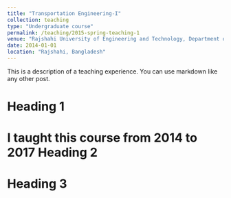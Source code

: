 ```yaml
---
title: "Transportation Engineering-I"
collection: teaching
type: "Undergraduate course"
permalink: /teaching/2015-spring-teaching-1
venue: "Rajshahi University of Engineering and Technology, Department of Civil Engineering"
date: 2014-01-01 
location: "Rajshahi, Bangladesh"
---
```


This is a description of a teaching experience. You can use markdown like any other post.

Heading 1
======
I taught this course from 2014 to 2017
Heading 2
======

Heading 3
======
